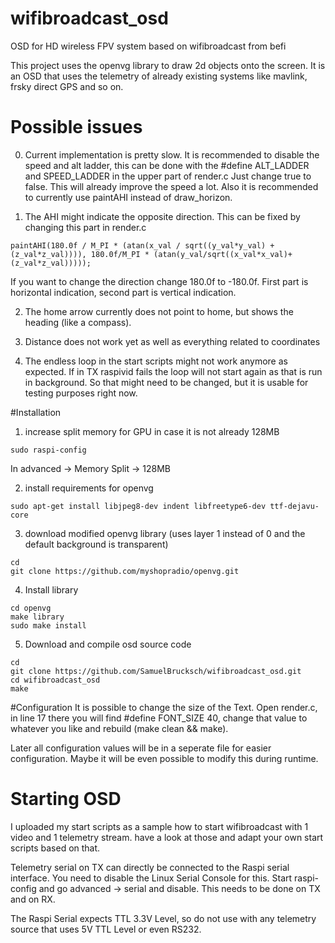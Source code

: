 # wifibroadcast_osd
OSD for HD wireless FPV system based on wifibroadcast from befi

This project uses the openvg library to draw 2d objects onto the screen. It is an OSD that uses the telemetry of already existing systems like mavlink, frsky direct GPS and so on.

# Possible issues
0) Current implementation is pretty slow. It is recommended to disable the speed and alt ladder, this can be done with the #define ALT_LADDER and SPEED_LADDER in the upper part of render.c Just change true to false. This will already improve the speed a lot. Also it is recommended to currently use paintAHI instead of draw_horizon.

1) The AHI might indicate the opposite direction. This can be fixed by changing this part in render.c
```
paintAHI(180.0f / M_PI * (atan(x_val / sqrt((y_val*y_val) + (z_val*z_val)))), 180.0f/M_PI * (atan(y_val/sqrt((x_val*x_val)+(z_val*z_val)))));
```
If you want to change the direction change 180.0f to -180.0f. First part is horizontal indication, second part is vertical indication.

2) The home arrow currently does not point to home, but shows the heading (like a compass).

3) Distance does not work yet as well as everything related to coordinates

4) The endless loop in the start scripts might not work anymore as expected. If in TX raspivid fails the loop will not start again as that is run in background. So that might need to be changed, but it is usable for testing purposes right now.

#Installation
1) increase split memory for GPU in case it is not already 128MB

```
sudo raspi-config
```
In advanced -> Memory Split -> 128MB


2) install requirements for openvg
```
sudo apt-get install libjpeg8-dev indent libfreetype6-dev ttf-dejavu-core
```

3) download modified openvg library (uses layer 1 instead of 0 and the default background is transparent)
```
cd
git clone https://github.com/myshopradio/openvg.git
```

4) Install library
```
cd openvg
make library
sudo make install
```

5) Download and compile osd source code
```
cd
git clone https://github.com/SamuelBrucksch/wifibroadcast_osd.git
cd wifibroadcast_osd
make
```

#Configuration
It is possible to change the size of the Text. Open render.c, in line 17 there you will find #define FONT_SIZE 40, change that value to whatever you like and rebuild (make clean && make).

Later all configuration values will be in a seperate file for easier configuration. Maybe it will be even possible to modify this during runtime.

# Starting OSD
I uploaded my start scripts as a sample how to start wifibroadcast with 1 video and 1 telemetry stream. have a look at those and adapt your own start scripts based on that.

Telemetry serial on TX can directly be connected to the Raspi serial interface. You need to disable the Linux Serial Console for this. Start raspi-config and go advanced -> serial and disable. This needs to be done on TX and on RX.

The Raspi Serial expects TTL 3.3V Level, so do not use with any telemetry source that uses 5V TTL Level or even RS232.
